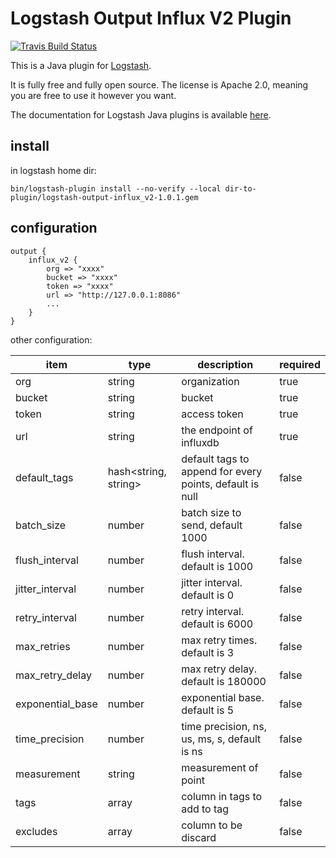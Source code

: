 # Logstash Output Influx V2 Plugin

[![Travis Build Status](https://travis-ci.com/logstash-plugins/logstash-output-java_output_example.svg)](https://travis-ci.com/logstash-plugins/logstash-output-java_output_example)

This is a Java plugin for [Logstash](https://github.com/elastic/logstash).

It is fully free and fully open source. The license is Apache 2.0, meaning you are free to use it however you want.

The documentation for Logstash Java plugins is available [here](https://www.elastic.co/guide/en/logstash/6.7/contributing-java-plugin.html).

## install

in logstash home dir:

```shell
bin/logstash-plugin install --no-verify --local dir-to-plugin/logstash-output-influx_v2-1.0.1.gem
```

## configuration

```
output {
    influx_v2 {
        org => "xxxx"
        bucket => "xxxx"
        token => "xxxx"
        url => "http://127.0.0.1:8086"
        ...
    }
}
```

other configuration:

| item             | type                 | description                                              | required |
|------------------|----------------------|----------------------------------------------------------|----------|
| org              | string               | organization                                             | true     |
| bucket           | string               | bucket                                                   | true     |
| token            | string               | access token                                             | true     |
| url              | string               | the endpoint of influxdb                                 | true     |
| default_tags     | hash<string, string> | default tags to append for every points, default is null | false    |
| batch_size       | number               | batch size to send, default 1000                         | false    |
| flush_interval   | number               | flush interval. default is 1000                          | false    |
| jitter_interval  | number               | jitter interval. default is 0                            | false    |
| retry_interval   | number               | retry interval. default is 6000                          | false    |
| max_retries      | number               | max retry times. default is 3                            | false    |
| max_retry_delay  | number               | max retry delay. default is 180000                       | false    |
| exponential_base | number               | exponential base. default is 5                           | false    |
| time_precision   | number               | time precision, ns, us, ms, s, default is ns             | false    |
| measurement      | string               | measurement of point                                     | false    |
| tags             | array<string>        | column in tags to add to tag                             | false    |
| excludes         | array<string>        | column to be discard                                     | false    |


